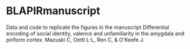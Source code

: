 # BLAPIRmanuscript
Data and code to replicate the figures in the manuscript Differential encoding of social identity, valence and unfamiliarity in the amygdala and piriform cortex. Mazuski C, Oettl L-L, Ren C, &amp; O'Keefe J.
